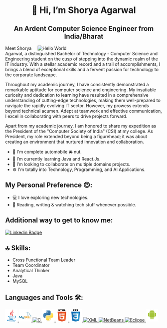 <h1 align="center"> 👋 Hi, I’m Shorya Agarwal </h1>
<h2 align="center"> An Ardent Computer Science Engineer from India/Bharat </h2>


<!--<img align="right" alt="Hello World" width="400" src="https://camo.githubusercontent.com/d8a7b68700e343761bb04aee7c848aade21227cdae9e9ce9f1dac0d7c88df23d/68747470733a2f2f63646e612e61727473746174696f6e2e636f6d2f702f6173736574732f696d616765732f696d616765732f3033352f3639332f3635362f6f726967696e616c2f6777796e6574682d62616c7563696f2d68656c6c6f2d776f726c642e6769663f31363135363432383737">-->

<img align="right" alt="Hello World" width="400" src="https://cdna.artstation.com/p/assets/images/images/035/693/656/original/gwyneth-balucio-hello-world.gif?1615642877">

<p align= ”justify” >
Meet Shorya Agarwal, a distinguished Bachelor of Technology - Computer Science and Engineering student on the cusp of stepping into the dynamic realm of the IT industry. With a stellar academic record and a trail of accomplishments, I brings a blend of exceptional skills and a fervent passion for technology to the corporate landscape.

Throughout my academic journey, I have consistently demonstrated a remarkable aptitude for computer science and engineering. My insatiable curiosity and dedication to learning have resulted in a comprehensive understanding of cutting-edge technologies, making them well-prepared to navigate the rapidly evolving IT sector. However, my prowess extends beyond technical acumen. Adept at teamwork and effective communication, I excel in collaborating with peers to drive projects forward.

Apart from my academic journey, I am honored to share my expedition as the President of the "Computer Society of India" (CSI) at my college. As President, my role extended beyond being a figurehead; it was about creating an environment that nurtured innovation and collaboration.
</p>

- 👀 I'm complete automobile 🚘 nut.
- 🌱 I’m currently learning Java and React.Js.
- 💞️ I’m looking to collaborate on multiple domains projects.	
- ⚙  I'm totally into Technology, Programming, and AI Applications.
<!-- - 📫 How to reach me -> Just mail me on shoryaagarwal.gzb@gmail.com ✉. -->


<h2 align="left">My Personal Preference 😍:</h2>

- 💻 I love exploring new technologies.
- 📰 Reading, writing & watching tech stuff whenever possible.


<h2 align="left">Additional way to get to know me:</h2>

[![Linkedin Badge](https://img.shields.io/badge/-LinkedIn-0e76a8?style=flat-square&logo=Linkedin&logoColor=white)](https://www.linkedin.com/in/shorya-agarwal-gzb/)


<h2 align="left"> 🔝 Skills:</h2>

- Cross Functional Team Leader
- Team Coordinator
- Analytical Thinker
- Java
- MySQL 


<h2 align="left">Languages and Tools 🛠:</h2>
<p align="left">       
<a href="https://en.wikipedia.org/wiki/Java_(programming_language)" target="blank" rel="noreferrer"> <img src="https://raw.githubusercontent.com/devicons/devicon/master/icons/java/java-original.svg" alt="Java" width="40" height="40"/> </a>       
<a href="https://en.wikipedia.org/wiki/MySQL" target="blank" rel="noreferrer"> <img src="https://raw.githubusercontent.com/devicons/devicon/master/icons/mysql/mysql-original-wordmark.svg" alt="MySQL" width="40" height="40"/> </a>
<a href="https://en.wikipedia.org/wiki/The_C_Programming_Language" target="blank" rel="noreferrer"> <img src="https://encrypted-tbn0.gstatic.com/images?q=tbn:ANd9GcTSnrldbyGlZhCuDZX-FR2_hhlNpR70nPnuzw&usqp=CAU" alt="C" width="40" height="40"/> </a>
<a href="https://en.wikipedia.org/wiki/Python_(programming_language)" target="blank" rel="noreferrer"> <img src="https://raw.githubusercontent.com/devicons/devicon/master/icons/python/python-original.svg" alt="Python" width="40" height="40"/> </a> 
<a href="https://en.wikipedia.org/wiki/HTML5" target="blank" rel="noreferrer"> <img src="https://raw.githubusercontent.com/devicons/devicon/master/icons/html5/html5-original-wordmark.svg" alt="HTML5" width="40" height="40"/> </a> 
<a href="https://en.wikipedia.org/wiki/CSS" target="blank" rel="noreferrer"> <img src="https://raw.githubusercontent.com/devicons/devicon/master/icons/css3/css3-original-wordmark.svg" alt="CSS3" width="40" height="40"/> </a> 
<a href="https://en.wikipedia.org/wiki/XML" target="blank" rel="noreferrer"> <img src="https://upload.wikimedia.org/wikipedia/commons/thumb/2/2d/Extensible_Markup_Language_%28XML%29_logo.svg/330px-Extensible_Markup_Language_%28XML%29_logo.svg.png" alt="XML" width="40" height="40"/> </a>
<a href="https://en.wikipedia.org/wiki/NetBeans" target="blank" rel="noreferrer"> <img src="https://encrypted-tbn0.gstatic.com/images?q=tbn:ANd9GcReSNrxSc0NRmuzsZBqiU21vX0vhAo0RhK3KA&usqp=CAU" alt="NetBeans" width="60" height="40"/> </a>
<a href="https://en.wikipedia.org/wiki/Eclipse_(software)" target="blank" rel="noreferrer"> <img src="https://encrypted-tbn0.gstatic.com/images?q=tbn:ANd9GcQwLBG38lc1LThPp3dmpR6jzD_Z_JhF2qGqrQ&usqp=CAU" alt="Eclipse" width="40" height="40"/> </a>
<a href="https://en.wikipedia.org/wiki/Android_Studio" target="_blank" rel="noreferrer"> <img src="https://raw.githubusercontent.com/devicons/devicon/master/icons/android/android-original-wordmark.svg" alt="android" width="40" height="40"/> </a> 

<!---
ShoryaAgarwal/ShoryaAgarwal is a ✨ special ✨ repository because its `README.md` (this file) appears on your GitHub profile.
You can click the Preview link to take a look at your changes.
--->

